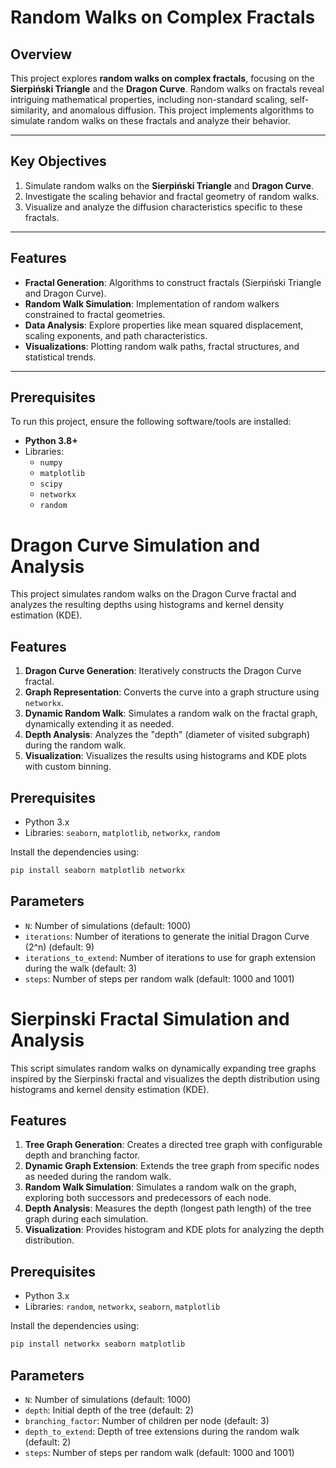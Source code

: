 # Random Walks on Complex Fractals  

## Overview  
This project explores **random walks on complex fractals**, focusing on the **Sierpiński Triangle** and the **Dragon Curve**. Random walks on fractals reveal intriguing mathematical properties, including non-standard scaling, self-similarity, and anomalous diffusion. This project implements algorithms to simulate random walks on these fractals and analyze their behavior.  

---

## Key Objectives  
1. Simulate random walks on the **Sierpiński Triangle** and **Dragon Curve**.  
2. Investigate the scaling behavior and fractal geometry of random walks.  
3. Visualize and analyze the diffusion characteristics specific to these fractals.  

---

## Features  
- **Fractal Generation**: Algorithms to construct fractals (Sierpiński Triangle and Dragon Curve).  
- **Random Walk Simulation**: Implementation of random walkers constrained to fractal geometries.  
- **Data Analysis**: Explore properties like mean squared displacement, scaling exponents, and path characteristics.  
- **Visualizations**: Plotting random walk paths, fractal structures, and statistical trends.  

---

## Prerequisites  
To run this project, ensure the following software/tools are installed:  
- **Python 3.8+**  
- Libraries:  
  - `numpy`
  - `matplotlib`
  - `scipy`
  - `networkx`
  - `random`
# Dragon Curve Simulation and Analysis

This project simulates random walks on the Dragon Curve fractal and analyzes the resulting depths using histograms and kernel density estimation (KDE).

## Features
1. **Dragon Curve Generation**: Iteratively constructs the Dragon Curve fractal.
2. **Graph Representation**: Converts the curve into a graph structure using `networkx`.
3. **Dynamic Random Walk**: Simulates a random walk on the fractal graph, dynamically extending it as needed.
4. **Depth Analysis**: Analyzes the "depth" (diameter of visited subgraph) during the random walk.
5. **Visualization**: Visualizes the results using histograms and KDE plots with custom binning.

## Prerequisites
- Python 3.x
- Libraries: `seaborn`, `matplotlib`, `networkx`, `random`

Install the dependencies using:
```bash
pip install seaborn matplotlib networkx
```

## Parameters

- `N`: Number of simulations (default: 1000)
- `iterations`: Number of iterations to generate the initial Dragon Curve (2^n) (default: 9)
- `iterations_to_extend`: Number of iterations to use for graph extension during the walk (default: 3)
- `steps`: Number of steps per random walk (default: 1000 and 1001)

# Sierpinski Fractal Simulation and Analysis

This script simulates random walks on dynamically expanding tree graphs inspired by the Sierpinski fractal and visualizes the depth distribution using histograms and kernel density estimation (KDE).

## Features

1. **Tree Graph Generation**: Creates a directed tree graph with configurable depth and branching factor.
2. **Dynamic Graph Extension**: Extends the tree graph from specific nodes as needed during the random walk.
3. **Random Walk Simulation**: Simulates a random walk on the graph, exploring both successors and predecessors of each node.
4. **Depth Analysis**: Measures the depth (longest path length) of the tree graph during each simulation.
5. **Visualization**: Provides histogram and KDE plots for analyzing the depth distribution.

## Prerequisites

- Python 3.x
- Libraries: `random`, `networkx`, `seaborn`, `matplotlib`

Install the dependencies using:
```bash
pip install networkx seaborn matplotlib
```

## Parameters

- `N`: Number of simulations (default: 1000)
- `depth`: Initial depth of the tree (default: 2)
- `branching_factor`: Number of children per node (default: 3)
- `depth_to_extend`: Depth of tree extensions during the random walk (default: 2)
- `steps`: Number of steps per random walk (default: 1000 and 1001)
